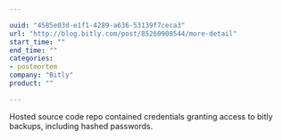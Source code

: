 ```yaml
---

uuid: "4585e03d-e1f1-4289-a636-53139f7ceca3"
url: "http://blog.bitly.com/post/85260908544/more-detail"
start_time: ""
end_time: ""
categories:
- postmortem
company: "Bitly"
product: ""

---
```


Hosted source code repo contained credentials granting access to bitly backups, including hashed passwords.
